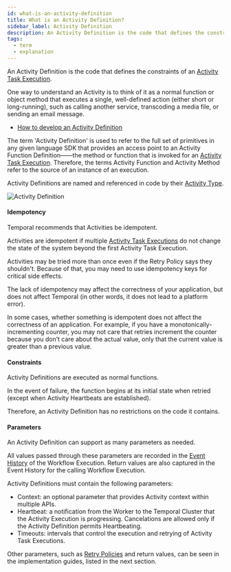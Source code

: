 ```yaml
---
id: what-is-an-activity-definition
title: What is an Activity Definition?
sidebar_label: Activity Definition
description: An Activity Definition is the code that defines the constraints of an Activity Task Execution.
tags:
  - term
  - explanation
---
```


An Activity Definition is the code that defines the constraints of an [Activity Task Execution](/concepts/what-is-an-activity-task-execution).

One way to understand an Activity is to think of it as a normal function or object method that executes a single, well-defined action (either short or long-running), such as calling another service, transcoding a media file, or sending an email message.

- [How to develop an Activity Definition](/application-development/foundations#develop-activities)

The term 'Activity Definition' is used to refer to the full set of primitives in any given language SDK that provides an access point to an Activity Function Definition——the method or function that is invoked for an [Activity Task Execution](/concepts/what-is-an-activity-task-execution).
Therefore, the terms Activity Function and Activity Method refer to the source of an instance of an execution.

Activity Definitions are named and referenced in code by their [Activity Type](/concepts/what-is-an-activity-type).

![Activity Definition](/diagrams/activity-definition.svg)

#### Idempotency

Temporal recommends that Activities be idempotent.

Activities are idempotent if multiple [Activity Task Executions](/concepts/what-is-an-activity-task-execution) do not change the state of the system beyond the first Activity Task Execution.

Activities may be tried more than once even if the Retry Policy says they shouldn't. Because of that, you may need to use idempotency keys for critical side effects.

<!-- Unlike determinism in a Workflow, which actually is a requirement, Temporal cannot enforce that your Activity is idempotent.
-->

The lack of idempotency may affect the correctness of your application, but does not affect Temporal (in other words, it does not lead to a platform error).

<!-- Temporal supports either at most once or at least once execution of Activities, and in the case of at least once activities must be idempotent -->

In some cases, whether something is idempotent does not affect the correctness of an application. For example, if you have a monotonically-incrementing counter, you may not care that retries increment the counter because you don’t care about the actual value, only that the current value is greater than a previous value.

#### Constraints

Activity Definitions are executed as normal functions.

In the event of failure, the function begins at its initial state when retried (except when Activity Heartbeats are established).

Therefore, an Activity Definition has no restrictions on the code it contains.

#### Parameters

An Activity Definition can support as many parameters as needed.

All values passed through these parameters are recorded in the [Event History](/concepts/what-is-an-event-history) of the Workflow Execution.
Return values are also captured in the Event History for the calling Workflow Execution.

Activity Definitions must contain the following parameters:

- Context: an optional parameter that provides Activity context within multiple APIs.
- Heartbeat: a notification from the Worker to the Temporal Cluster that the Activity Execution is progressing. Cancelations are allowed only if the Activity Definition permits Heartbeating.
- Timeouts: intervals that control the execution and retrying of Activity Task Executions.

Other parameters, such as [Retry Policies](/concepts/what-is-a-retry-policy) and return values, can be seen in the implementation guides, listed in the next section.

